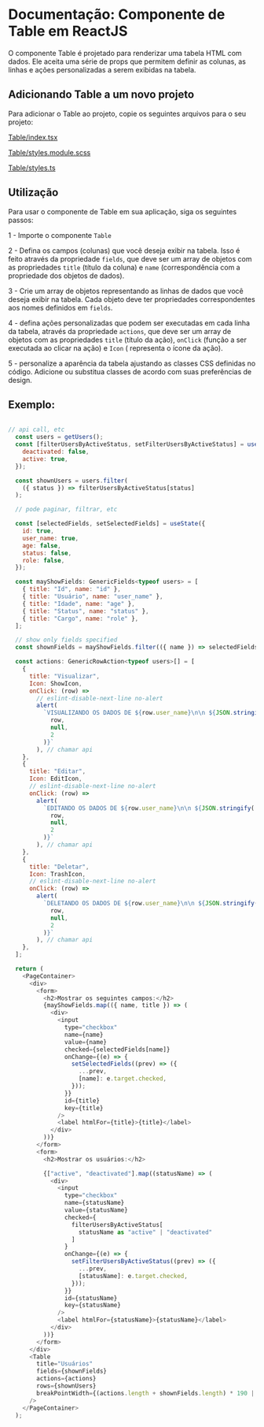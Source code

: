 # Documentação: Componente de Table em ReactJS

O componente Table é projetado para renderizar uma tabela HTML com dados. Ele aceita uma série de props que permitem definir as colunas, as linhas e ações personalizadas a serem exibidas na tabela.

## Adicionando Table a um novo projeto

Para adicionar o Table ao projeto, copie os seguintes arquivos para o seu projeto:

[Table/index.tsx](https://github.com/StructCE/our-react-components/blob/main/src/components/Table/index.tsx)

[Table/styles.module.scss](https://github.com/StructCE/our-react-components/blob/main/src/components/Table/styles.module.scss)

[Table/styles.ts](https://github.com/StructCE/our-react-components/blob/main/src/components/Table/styles.ts)


## Utilização 

Para usar o componente de Table em sua aplicação, siga os seguintes passos:

1 - Importe o componente `Table`

2 - Defina os campos (colunas) que você deseja exibir na tabela. Isso é feito através da propriedade `fields`, que deve ser um array de objetos com as propriedades `title` (título da coluna) e `name` (correspondência com a propriedade dos objetos de dados).

3 - Crie um array de objetos representando as linhas de dados que você deseja exibir na tabela. Cada objeto deve ter propriedades correspondentes aos nomes definidos em `fields`.

4 - defina ações personalizadas que podem ser executadas em cada linha da tabela, através da propriedade `actions`, que deve ser um array de objetos com as propriedades `title` (título da ação), `onClick` (função a ser executada ao clicar na ação) e `Icon` ( representa o ícone da ação).

5 - personalize a aparência da tabela ajustando as classes CSS definidas no código. Adicione ou substitua classes de acordo com suas preferências de design.

## Exemplo:

```js

// api call, etc
  const users = getUsers();
  const [filterUsersByActiveStatus, setFilterUsersByActiveStatus] = useState({
    deactivated: false,
    active: true,
  });

  const shownUsers = users.filter(
    ({ status }) => filterUsersByActiveStatus[status]
  );

  // pode paginar, filtrar, etc

  const [selectedFields, setSelectedFields] = useState({
    id: true,
    user_name: true,
    age: false,
    status: false,
    role: false,
  });

  const mayShowFields: GenericFields<typeof users> = [
    { title: "Id", name: "id" },
    { title: "Usuário", name: "user_name" },
    { title: "Idade", name: "age" },
    { title: "Status", name: "status" },
    { title: "Cargo", name: "role" },
  ];

  // show only fields specified
  const shownFields = mayShowFields.filter(({ name }) => selectedFields[name]);

  const actions: GenericRowAction<typeof users>[] = [
    {
      title: "Visualizar",
      Icon: ShowIcon,
      onClick: (row) =>
        // eslint-disable-next-line no-alert
        alert(
          `VISUALIZANDO OS DADOS DE ${row.user_name}\n\n ${JSON.stringify(
            row,
            null,
            2
          )}`
        ), // chamar api
    },
    {
      title: "Editar",
      Icon: EditIcon,
      // eslint-disable-next-line no-alert
      onClick: (row) =>
        alert(
          `EDITANDO OS DADOS DE ${row.user_name}\n\n ${JSON.stringify(
            row,
            null,
            2
          )}`
        ), // chamar api
    },
    {
      title: "Deletar",
      Icon: TrashIcon,
      // eslint-disable-next-line no-alert
      onClick: (row) =>
        alert(
          `DELETANDO OS DADOS DE ${row.user_name}\n\n ${JSON.stringify(
            row,
            null,
            2
          )}`
        ), // chamar api
    },
  ];

  return (
    <PageContainer>
      <div>
        <form>
          <h2>Mostrar os seguintes campos:</h2>
          {mayShowFields.map(({ name, title }) => (
            <div>
              <input
                type="checkbox"
                name={name}
                value={name}
                checked={selectedFields[name]}
                onChange={(e) => {
                  setSelectedFields((prev) => ({
                    ...prev,
                    [name]: e.target.checked,
                  }));
                }}
                id={title}
                key={title}
              />
              <label htmlFor={title}>{title}</label>
            </div>
          ))}
        </form>
        <form>
          <h2>Mostrar os usuários:</h2>

          {["active", "deactivated"].map((statusName) => (
            <div>
              <input
                type="checkbox"
                name={statusName}
                value={statusName}
                checked={
                  filterUsersByActiveStatus[
                    statusName as "active" | "deactivated"
                  ]
                }
                onChange={(e) => {
                  setFilterUsersByActiveStatus((prev) => ({
                    ...prev,
                    [statusName]: e.target.checked,
                  }));
                }}
                id={statusName}
                key={statusName}
              />
              <label htmlFor={statusName}>{statusName}</label>
            </div>
          ))}
        </form>
      </div>
      <Table
        title="Usuários"
        fields={shownFields}
        actions={actions}
        rows={shownUsers}
        breakPointWidth={(actions.length + shownFields.length) * 190 || 900}
      />
    </PageContainer>
  );

```